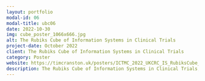 ```yaml
---
layout: portfolio
modal-id: 06
modal-title: ubc06
date: 2022-10-30
img: cube_poster_1066x666.jpg
alt: The Rubiks Cube of Information Systems in Clinical Trials
project-date: October 2022
client: The Rubiks Cube of Information Systems in Clinical Trials
category: Poster
website: https://timcranston.uk/posters/ICTMC_2022_UKCRC_IS_RubiksCube_Poster.jpg
description: The Rubiks Cube of Information Systems in Clinical Trials, The importance of the IS function in the successful development and delivery of clinical trials
---
```

